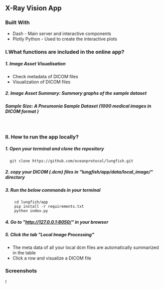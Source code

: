 ## X-Ray Vision App

### Built With
  * Dash - Main server and interactive components
  * Plotly Python - Used to create the interactive plots


### I.What functions are included in the online app?

##### 1. Image Asset Visualisation
  * Check metadata of DICOM files
  * Visualization of DICOM files  

##### 2. Image Asset Summary: Summary graphs of the sample dataset  
##### Sample Size: A Pneumonia Sample Dataset (1000 medical images in DICOM format )

<br>

###  II. How to run the app locally?
##### 1. Open your terminal and clone the repository  

```
  git clone https://github.com/oceanprotocol/lungfish.git
```  
##### 2. copy your DICOM (.dcm) files in "lungfish/app/data/local_image/" directory
##### 3. Run the below commands in your terminal

```    
    cd lungfish/app
    pip install -r requirements.txt
    python index.py
```

##### 4. Go to "http://127.0.0.1:8050/" in your browser
##### 5. Click the tab "Local Image Processing"
  * The meta data of all your local dcm files are automatically summarized in the table
  * Click a row and visualize a DICOM file



### Screenshots
!
